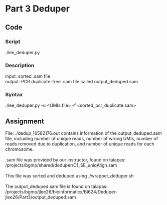 # Part 3 Deduper

## Code
### Script
./lee_deduper.py

### Description
input: sorted .sam file <br/>
output: PCR duplicate-free .sam file called output_deduped.sam

### Syntax
./lee_deduper.py -u <UMIs.file> -f <sorted_pcr_duplicate.sam>

## Assignment
File: ./dedup_16562176.out contains information of the output_deduped.sam file, including number of unique reads, number of wrong UMIs, number of reads removed due to duplication, and number of unique reads for each chromosome.<br/>
<br/>
.sam file was provided by our instructor, found on talapas:
/projects/bgmp/shared/deduper/C1_SE_uniqAlign.sam <br/>
<br/>
This file was sorted and deduped using ./wrapper_deduper.sh <br/>
<br/>
The output_deduped.sam file is found on talapas:<br/>
/projects/bgmp/jlee26/bioinformatics/Bi624/Deduper-jlee26/Part3/output_deduped.sam

